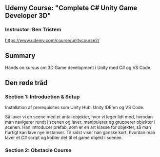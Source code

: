 ## Udemy Course: "Complete C# Unity Game Developer 3D"

### Instructor: Ben Tristem

https://www.udemy.com/course/unitycourse2/


## Summary

Hands on kursus om 3D Game development i Unity med C# og VS Code

## Den røde tråd

### Section 1: Introduction & Setup

Installation af prerequisites som Unity Hub, Unity IDE'en og VS Code.

Så laver vi en scene med et antal objekter, hvor vi leger lidt med, hvrodan man navigerer rundt i scenen og laver, manipulerer og grupperer objekter i scenen. Han introducer prefab, som er en art klasse for objekter, så man hurtigt kan lave nye instanser. Til sidst viser han ganske kort, hvordan man laver et C# script og kobler det til et game objekt i scenen.

### Section 2: Obstacle Course





